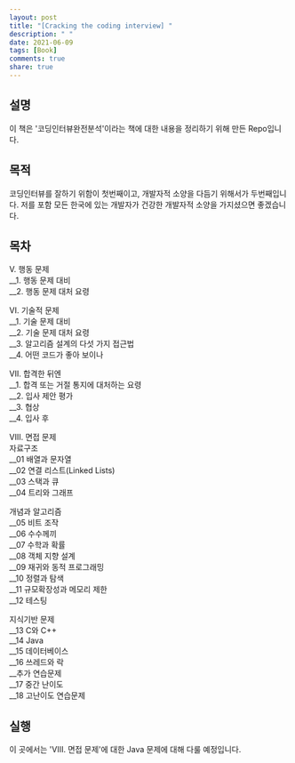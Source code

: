 ```yaml
---
layout: post
title: "[Cracking the coding interview] "
description: " "
date: 2021-06-09
tags: [Book]
comments: true
share: true
---
```


## 설명

이 책은 '코딩인터뷰완전분석'이라는 책에 대한 내용을 정리하기 위해 만든 Repo입니다.

## 목적

코딩인터뷰를 잘하기 위함이 첫번째이고, 개발자적 소양을 다듬기 위해서가 두번째입니다. 저를 포함 모든 한국에 있는 개발자가 건강한 개발자적 소양을 가지셨으면 좋겠습니다.

## 목차

V. 행동 문제  
__1. 행동 문제 대비  
__2. 행동 문제 대처 요령  

VI. 기술적 문제  
__1. 기술 문제 대비  
__2. 기술 문제 대처 요령  
__3. 알고리즘 설계의 다섯 가지 접근법  
__4. 어떤 코드가 좋아 보이나  

VII. 합격한 뒤엔  
__1. 합격 또는 거절 통지에 대처하는 요령  
__2. 입사 제안 평가  
__3. 협상  
__4. 입사 후  

VIII. 면접 문제  
자료구조  
__01 배열과 문자열  
__02 연결 리스트(Linked Lists)  
__03 스택과 큐  
__04 트리와 그래프  

개념과 알고리즘  
__05 비트 조작  
__06 수수께끼  
__07 수학과 확률  
__08 객체 지향 설계  
__09 재귀와 동적 프로그래밍  
__10 정렬과 탐색  
__11 규모확장성과 메모리 제한  
__12 테스팅  

지식기반 문제  
__13 C와 C++  
__14 Java  
__15 데이터베이스  
__16 쓰레드와 락  
__추가 연습문제  
__17 중간 난이도  
__18 고난이도 연습문제  

## 실행
이 곳에서는 'VIII. 면접 문제'에 대한 Java 문제에 대해 다룰 예정입니다.
